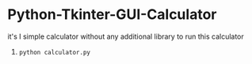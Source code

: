 # Python-Tkinter-GUI-Calculator

it's I simple calculator without any additional library 
to run this calculator 
1.     python calculator.py

